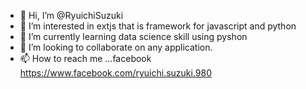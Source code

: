 - 👋 Hi, I’m @RyuichiSuzuki
- 👀 I’m interested in extjs that is framework for javascript and python
- 🌱 I’m currently learning data science skill using pyshon
- 💞️ I’m looking to collaborate on any application.
- 📫 How to reach me ...facebook https://www.facebook.com/ryuichi.suzuki.980
<!---
RyuichiSuzuki/RyuichiSuzuki is a ✨ special ✨ repository because its `README.md` (this file) appears on your GitHub profile.
You can click the Preview link to take a look at your changes.
--->
